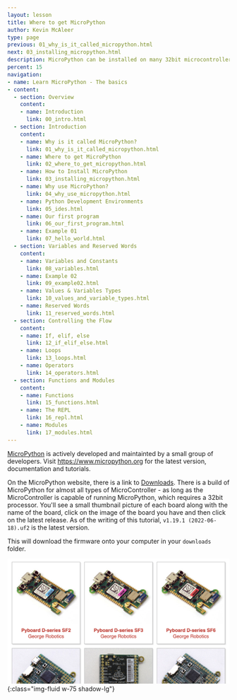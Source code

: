 ```yaml
---
layout: lesson
title: Where to get MicroPython
author: Kevin McAleer
type: page
previous: 01_why_is_it_called_micropython.html
next: 03_installing_micropython.html
description: MicroPython can be installed on many 32bit microcontrollers
percent: 15
navigation:
- name: Learn MicroPython - The basics
- content:
  - section: Overview
    content:
    - name: Introduction
      link: 00_intro.html
  - section: Introduction
    content:
    - name: Why is it called MicroPython?
      link: 01_why_is_it_called_micropython.html
    - name: Where to get MicroPython
      link: 02_where_to_get_micropython.html
    - name: How to Install MicroPython
      link: 03_installing_micropython.html
    - name: Why use MicroPython?
      link: 04_why_use_micropython.html
    - name: Python Development Environments
      link: 05_ides.html
    - name: Our first program
      link: 06_our_first_program.html
    - name: Example 01
      link: 07_hello_world.html
  - section: Variables and Reserved Words
    content:
    - name: Variables and Constants
      link: 08_variables.html
    - name: Example 02
      link: 09_example02.html
    - name: Values & Variables Types
      link: 10_values_and_variable_types.html
    - name: Reserved Words
      link: 11_reserved_words.html
  - section: Controlling the Flow
    content:
    - name: If, elif, else
      link: 12_if_elif_else.html
    - name: Loops
      link: 13_loops.html
    - name: Operators
      link: 14_operators.html
  - section: Functions and Modules
    content:
    - name: Functions
      link: 15_functions.html
    - name: The REPL
      link: 16_repl.html
    - name: Modules
      link: 17_modules.html
---
```



[MicroPython](https://www.micropython.org) is actively developed and maintainted by a small group of developers. Visit <https://www.micropython.org> for the latest version, documentation and tutorials.

On the MicroPython website, there is a link to [Downloads](https://www.micropython.org/download/). There is a build of MicroPython for almost all types of MicroController - as long as the MicroController is capable of running MicroPython, which requires a 32bit processor. You'll see a small thumbnail picture of each board along with the name of the board, click on the image of the board you have and then click on the latest release. As of the writing of this tutorial, `v1.19.1 (2022-06-18).uf2` is the latest version.

This will download the firmware onto your computer in your `downloads` folder.

![screenshot of the downloads page on micropython.org](assets/downloads.png){:class="img-fluid w-75 shadow-lg"}
